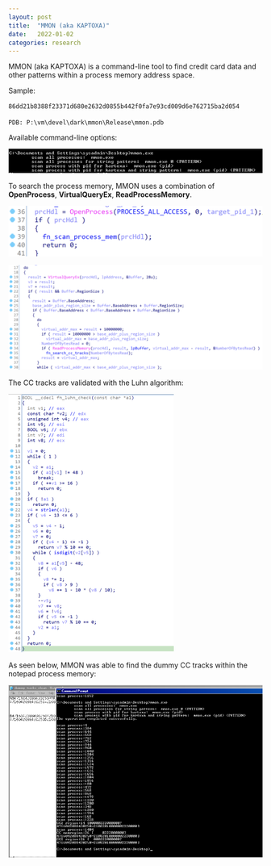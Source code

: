 ```yaml
---
layout: post
title:  "MMON (aka KAPTOXA)"
date:   2022-01-02
categories: research
---
```




MMON (aka KAPTOXA) is a command-line tool to find credit card data and other patterns within a process memory address space.



Sample:

```
86dd21b8388f23371d680e2632d0855b442f0fa7e93cd009d6e762715ba2d054

PDB: P:\vm\devel\dark\mmon\Release\mmon.pdb
```



Available command-line options:

![ ](/assets/images/mmon/image-20210301010323487.png)



To search the process memory, MMON uses a combination of **OpenProcess**, **VirtualQueryEx**, **ReadProcessMemory**.

![ ](/assets/images/mmon/image-20220101232159057.png)



![ ](/assets/images/mmon/image-20220101232457591.png)



The CC tracks are validated with the Luhn algorithm:

<img src="/assets/images/mmon/image-20220101232705126.png" alt="aaa" style="zoom: 50%;" />



As seen below, MMON was able to find the dummy CC tracks within the notepad process memory:

![ ](/assets/images/mmon/finding_tracks.png)



